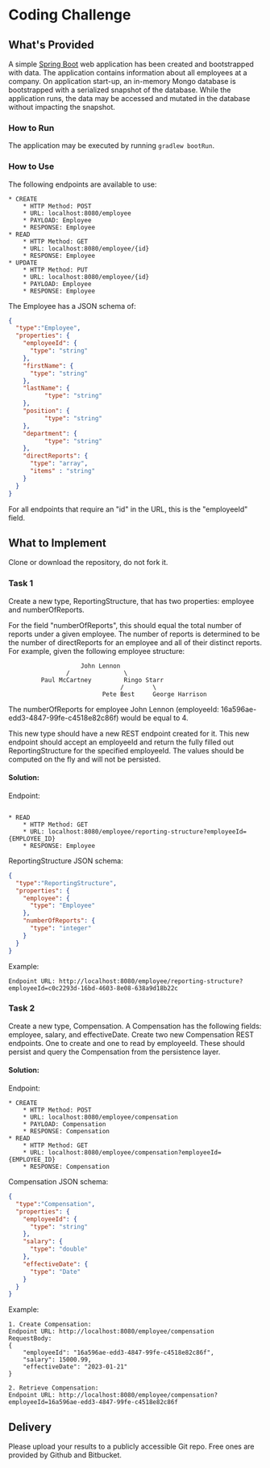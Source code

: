 # Coding Challenge
## What's Provided
A simple [Spring Boot](https://projects.spring.io/spring-boot/) web application has been created and bootstrapped 
with data. The application contains information about all employees at a company. On application start-up, an in-memory 
Mongo database is bootstrapped with a serialized snapshot of the database. While the application runs, the data may be
accessed and mutated in the database without impacting the snapshot.

### How to Run
The application may be executed by running `gradlew bootRun`.

### How to Use
The following endpoints are available to use:
```
* CREATE
    * HTTP Method: POST 
    * URL: localhost:8080/employee
    * PAYLOAD: Employee
    * RESPONSE: Employee
* READ
    * HTTP Method: GET 
    * URL: localhost:8080/employee/{id}
    * RESPONSE: Employee
* UPDATE
    * HTTP Method: PUT 
    * URL: localhost:8080/employee/{id}
    * PAYLOAD: Employee
    * RESPONSE: Employee
```
The Employee has a JSON schema of:
```json
{
  "type":"Employee",
  "properties": {
    "employeeId": {
      "type": "string"
    },
    "firstName": {
      "type": "string"
    },
    "lastName": {
          "type": "string"
    },
    "position": {
          "type": "string"
    },
    "department": {
          "type": "string"
    },
    "directReports": {
      "type": "array",
      "items" : "string"
    }
  }
}
```
For all endpoints that require an "id" in the URL, this is the "employeeId" field.

## What to Implement
Clone or download the repository, do not fork it.

### Task 1
Create a new type, ReportingStructure, that has two properties: employee and numberOfReports.

For the field "numberOfReports", this should equal the total number of reports under a given employee. The number of 
reports is determined to be the number of directReports for an employee and all of their distinct reports. For example, 
given the following employee structure:
```
                    John Lennon
                /               \
         Paul McCartney         Ringo Starr
                               /        \
                          Pete Best     George Harrison
```
The numberOfReports for employee John Lennon (employeeId: 16a596ae-edd3-4847-99fe-c4518e82c86f) would be equal to 4. 

This new type should have a new REST endpoint created for it. This new endpoint should accept an employeeId and return 
the fully filled out ReportingStructure for the specified employeeId. The values should be computed on the fly and will 
not be persisted.

#### Solution:
Endpoint:
```

* READ
    * HTTP Method: GET 
    * URL: localhost:8080/employee/reporting-structure?employeeId={EMPLOYEE_ID}
    * RESPONSE: Employee

```

ReportingStructure JSON schema:
```json
{
  "type":"ReportingStructure",
  "properties": {
    "employee": {
      "type": "Employee"
    },
    "numberOfReports": {
      "type": "integer"
    }
  }
}
```

Example:
```
Endpoint URL: http://localhost:8080/employee/reporting-structure?employeeId=c0c2293d-16bd-4603-8e08-638a9d18b22c

```

### Task 2
Create a new type, Compensation. A Compensation has the following fields: employee, salary, and effectiveDate. Create 
two new Compensation REST endpoints. One to create and one to read by employeeId. These should persist and query the 
Compensation from the persistence layer.


#### Solution:
Endpoint:
```
* CREATE
    * HTTP Method: POST 
    * URL: localhost:8080/employee/compensation
    * PAYLOAD: Compensation
    * RESPONSE: Compensation
* READ
    * HTTP Method: GET 
    * URL: localhost:8080/employee/compensation?employeeId={EMPLOYEE_ID}
    * RESPONSE: Compensation

```

Compensation JSON schema:
```json
{
  "type":"Compensation",
  "properties": {
    "employeeId": {
      "type": "string"
    },
    "salary": {
      "type": "double"
    },
    "effectiveDate": {
      "type": "Date"
    }
  }
}
```

Example:
```
1. Create Compensation:
Endpoint URL: http://localhost:8080/employee/compensation
RequestBody:
{
    "employeeId": "16a596ae-edd3-4847-99fe-c4518e82c86f",
    "salary": 15000.99,
    "effectiveDate": "2023-01-21"
}

2. Retrieve Compensation:
Endpoint URL: http://localhost:8080/employee/compensation?employeeId=16a596ae-edd3-4847-99fe-c4518e82c86f
```

## Delivery
Please upload your results to a publicly accessible Git repo. Free ones are provided by Github and Bitbucket.
